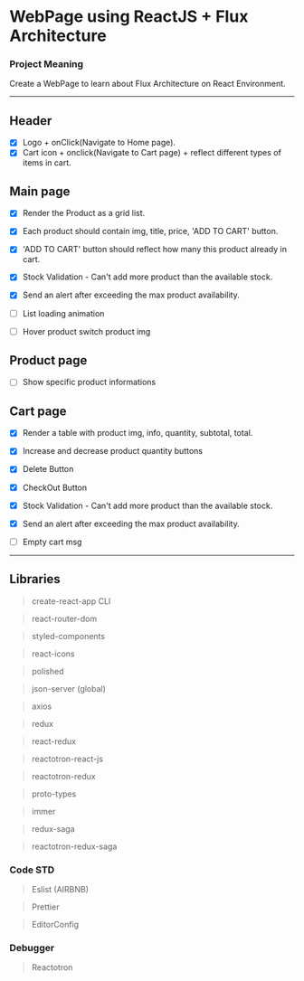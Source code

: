 # WebPage using ReactJS + Flux Architecture
### Project Meaning
Create a WebPage to learn about Flux Architecture on React Environment.


----
## Header
- [x] Logo + onClick(Navigate to Home page).
- [x] Cart icon + onclick(Navigate to Cart page) + reflect different types of items in cart.

## Main page
- [x] Render the Product as a grid list.
- [x] Each product should contain img, title, price, 'ADD TO CART' button.
- [x] 'ADD TO CART' button should reflect how many this product already in cart.
- [x] Stock Validation - Can't add more product than the available stock.
- [x] Send an alert after exceeding the max product availability.
- [ ] List loading animation
- [ ] Hover product switch product img


## Product page
- [ ] Show specific product informations

## Cart page
- [x] Render a table with product img, info, quantity, subtotal, total.
- [x] Increase and decrease product quantity buttons
- [x] Delete Button
- [x] CheckOut Button
- [x] Stock Validation - Can't add more product than the available stock.
- [x] Send an alert after exceeding the max product availability.
- [ ] Empty cart msg


----


## Libraries
> create-react-app CLI

> react-router-dom

> styled-components

> react-icons

> polished

> json-server (global)

> axios

> redux

> react-redux

> reactotron-react-js

> reactotron-redux

> proto-types

> immer

> redux-saga

> reactotron-redux-saga

### Code STD
> Eslist (AIRBNB)

> Prettier

> EditorConfig

### Debugger

> Reactotron
